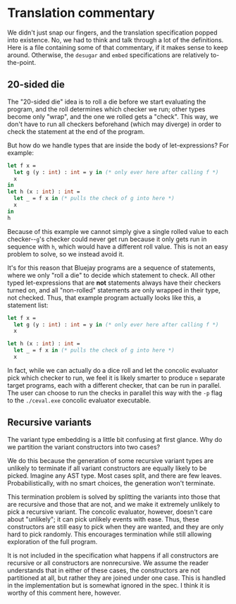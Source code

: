 
# Translation commentary

We didn't just snap our fingers, and the translation specification popped into existence. No, we had to think and talk through a lot of the definitions. Here is a file containing some of that commentary, if it makes sense to keep around. Otherwise, the `desugar` and `embed` specifications are relatively to-the-point.

## 20-sided die

The "20-sided die" idea is to roll a die before we start evaluating the program, and the roll determines which checker we run; other types become only "wrap", and the one we rolled gets a "check". This way, we don't have to run all checkers beforehand (which may diverge) in order to check the statement at the end of the program.

But how do we handle types that are inside the body of let-expressions? For example:

```ocaml
let f x =
  let g (y : int) : int = y in (* only ever here after calling f *)
  x
in
let h (x : int) : int =
  let _ = f x in (* pulls the check of g into here *)
  x
in
h
```

Because of this example we cannot simply give a single rolled value to each checker--`g`'s checker could never get run because it only gets run in sequence with `h`, which would have a different roll value. This is not an easy problem to solve, so we instead avoid it.

It's for this reason that Bluejay programs are a sequence of statements, where we only "roll a die" to decide which statement to check. All other typed let-expressions that are **not** statements always have their checkers turned on, and all "non-rolled" statements are only wrapped in their type, not checked. Thus, that example program actually looks like this, a statement list:


```ocaml
let f x =
  let g (y : int) : int = y in (* only ever here after calling f *)
  x

let h (x : int) : int =
  let _ = f x in (* pulls the check of g into here *)
  x
```

In fact, while we can actually do a dice roll and let the concolic evaluator pick which checker to run, we feel it is likely smarter to produce `n` separate target programs, each with a different checker, that can be run in parallel. The user can choose to run the checks in parallel this way with the `-p` flag to the `./ceval.exe` concolic evaluator executable.

## Recursive variants

The variant type embedding is a little bit confusing at first glance. Why do we partition the variant constructors into two cases?

We do this because the generation of some recursive variant types are unlikely to terminate if all variant constructors are equally likely to be picked. Imagine any AST type. Most cases split, and there are few leaves. Probabilistically, with no smart choices, the generation won't terminate.

This termination problem is solved by splitting the variants into those that are recursive and those that are not, and we make it extremely unlikely to pick a recursive variant. The concolic evaluator, however, doesn't care about "unlikely"; it can pick unlikely events with ease. Thus, these constructors are still easy to pick when they are wanted, and they are only hard to pick randomly. This encourages termination while still allowing exploration of the full program.

It is not included in the specification what happens if all constructors are recursive or all constructors are nonrecursive. We assume the reader understands that in either of these cases, the constructors are not partitioned at all, but rather they are joined under one case. This is handled in the implementation but is somewhat ignored in the spec. I think it is worthy of this comment here, however.
